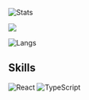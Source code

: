 ![Stats](https://github-readme-stats.vercel.app/api?username=Siykt&include_all_commits=true)

![](https://count.getloli.com/@Siykt?name=Siykt&theme=rule34&padding=7&offset=0&align=top&scale=1&pixelated=1&darkmode=auto)

![Langs](https://github-readme-stats.vercel.app/api/top-langs/?username=Siykt&layout=compact&count_private=true&theme=dracula&hide=html,css,less,scss)

## Skills

![React](https://img.shields.io/badge/-React-%232c3e50?style=for-the-badge&logo=React)
![TypeScript](https://img.shields.io/badge/-Typescript-%230096fa?style=for-the-badge&logo=typescript&logoColor=fff&labelColor=%230096fa&color=%230074c1)

